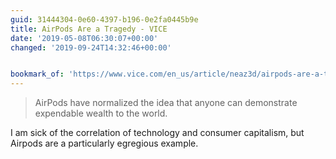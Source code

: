 ```yaml
---
guid: 31444304-0e60-4397-b196-0e2fa0445b9e
title: AirPods Are a Tragedy - VICE
date: '2019-05-08T06:30:07+00:00'
changed: '2019-09-24T14:32:46+00:00'


bookmark_of: 'https://www.vice.com/en_us/article/neaz3d/airpods-are-a-tragedy'
---
```


> AirPods have normalized the idea that anyone can demonstrate expendable wealth to the world.

I am sick of the correlation of technology and consumer capitalism, but Airpods are a particularly egregious example. 
